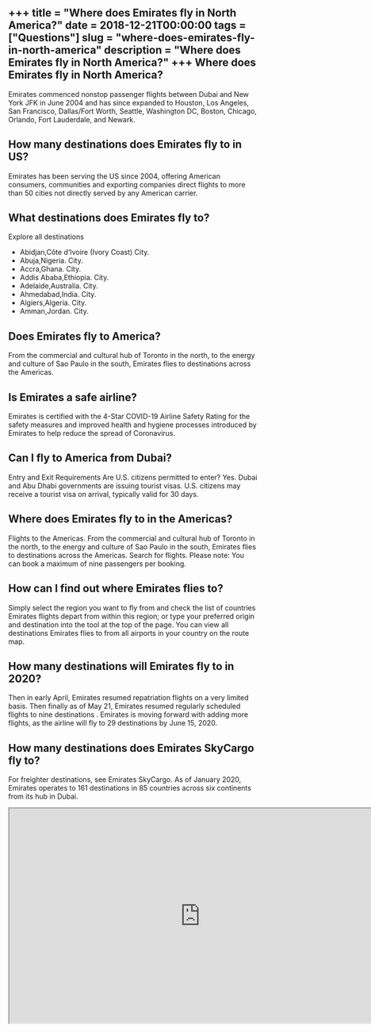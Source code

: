 +++
title = "Where does Emirates fly in North America?"
date = 2018-12-21T00:00:00
tags = ["Questions"]
slug = "where-does-emirates-fly-in-north-america"
description = "Where does Emirates fly in North America?"
+++
Where does Emirates fly in North America?
-----------------------------------------

Emirates commenced nonstop passenger flights between Dubai and New York JFK in June 2004 and has since expanded to Houston, Los Angeles, San Francisco, Dallas/Fort Worth, Seattle, Washington DC, Boston, Chicago, Orlando, Fort Lauderdale, and Newark.

How many destinations does Emirates fly to in US?
-------------------------------------------------

Emirates has been serving the US since 2004, offering American consumers, communities and exporting companies direct flights to more than 50 cities not directly served by any American carrier.

What destinations does Emirates fly to?
---------------------------------------

Explore all destinations

- Abidjan,Côte d’Ivoire (Ivory Coast) City.
- Abuja,Nigeria. City.
- Accra,Ghana. City.
- Addis Ababa,Ethiopia. City.
- Adelaide,Australia. City.
- Ahmedabad,India. City.
- Algiers,Algeria. City.
- Amman,Jordan. City.

Does Emirates fly to America?
-----------------------------

From the commercial and cultural hub of Toronto in the north, to the energy and culture of Sao Paulo in the south, Emirates flies to destinations across the Americas.

Is Emirates a safe airline?
---------------------------

Emirates is certified with the 4-Star COVID-19 Airline Safety Rating for the safety measures and improved health and hygiene processes introduced by Emirates to help reduce the spread of Coronavirus.

Can I fly to America from Dubai?
--------------------------------

Entry and Exit Requirements Are U.S. citizens permitted to enter? Yes. Dubai and Abu Dhabi governments are issuing tourist visas. U.S. citizens may receive a tourist visa on arrival, typically valid for 30 days.

Where does Emirates fly to in the Americas?
-------------------------------------------

Flights to the Americas. From the commercial and cultural hub of Toronto in the north, to the energy and culture of Sao Paulo in the south, Emirates flies to destinations across the Americas. Search for flights. Please note: You can book a maximum of nine passengers per booking.

How can I find out where Emirates flies to?
-------------------------------------------

Simply select the region you want to fly from and check the list of countries Emirates flights depart from within this region; or type your preferred origin and destination into the tool at the top of the page. You can view all destinations Emirates flies to from all airports in your country on the route map.

How many destinations will Emirates fly to in 2020?
---------------------------------------------------

Then in early April, Emirates resumed repatriation flights on a very limited basis. Then finally as of May 21, Emirates resumed regularly scheduled flights to nine destinations . Emirates is moving forward with adding more flights, as the airline will fly to 29 destinations by June 15, 2020.

How many destinations does Emirates SkyCargo fly to?
----------------------------------------------------

For freighter destinations, see Emirates SkyCargo. As of January 2020, Emirates operates to 161 destinations in 85 countries across six continents from its hub in Dubai.

<iframe allow="accelerometer; autoplay; clipboard-write; encrypted-media; gyroscope; picture-in-picture" allowfullscreen="" class="__youtube_prefs__  epyt-is-override  no-lazyload" data-no-lazy="1" data-origheight="433" data-origwidth="770" data-skipgform_ajax_framebjll="" height="433" id="_ytid_38103" loading="lazy" src="https://www.youtube.com/embed/nXLi1hooC-E?enablejsapi=1&autoplay=0&cc_load_policy=0&cc_lang_pref=&iv_load_policy=1&loop=0&modestbranding=0&rel=1&fs=1&playsinline=0&autohide=2&theme=dark&color=red&controls=1&" title="YouTube player" width="770"></iframe>
